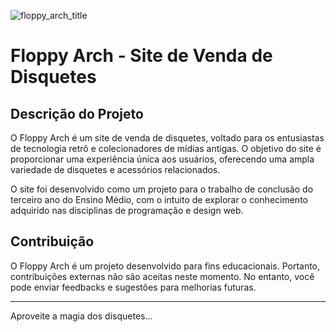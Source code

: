 ![floppy_arch_title](https://github.com/0gudu/Floppy-Arch/assets/89671108/f84c5f24-ceb9-41d4-9eab-02baf498d0fa)

Floppy Arch - Site de Venda de Disquetes
========================================

Descrição do Projeto
--------------------

O Floppy Arch é um site de venda de disquetes, voltado para os entusiastas de tecnologia retrô e colecionadores de mídias antigas. O objetivo do site é proporcionar uma experiência única aos usuários, oferecendo uma ampla variedade de disquetes e acessórios relacionados.

O site foi desenvolvido como um projeto para o trabalho de conclusão do terceiro ano do Ensino Médio, com o intuito de explorar o conhecimento adquirido nas disciplinas de programação e design web.

Contribuição
------------

O Floppy Arch é um projeto desenvolvido para fins educacionais. Portanto, contribuições externas não são aceitas neste momento. No entanto, você pode enviar feedbacks e sugestões para melhorias futuras.

------------
Aproveite a magia dos disquetes...
